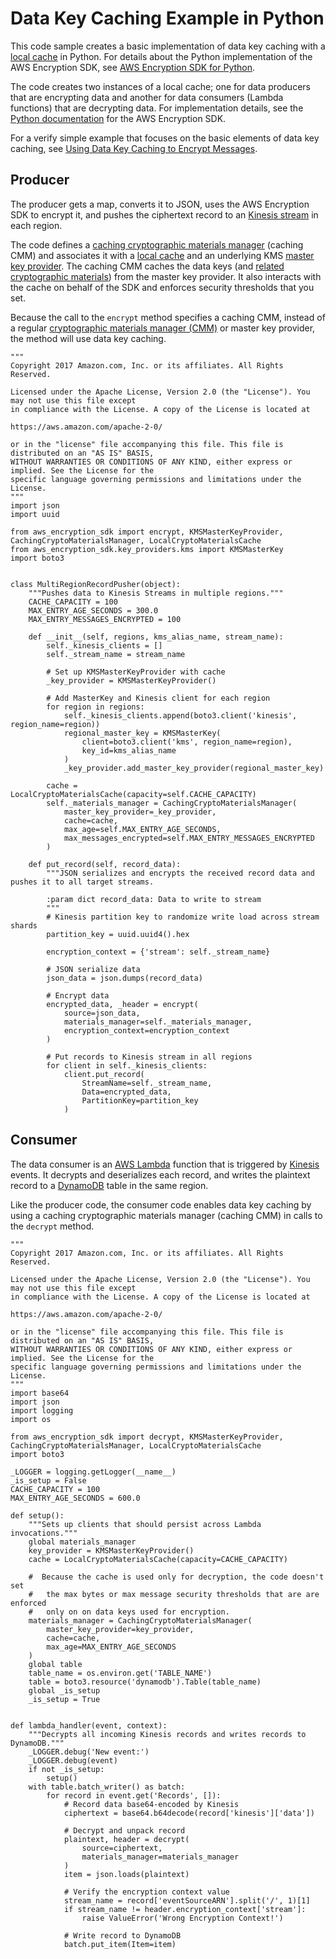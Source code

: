 # Data Key Caching Example in Python<a name="sample-cache-example-python"></a>

This code sample creates a basic implementation of data key caching with a [local cache](data-caching-details.md#simplecache) in Python\. For details about the Python implementation of the AWS Encryption SDK, see [AWS Encryption SDK for Python](python.md)\.

The code creates two instances of a local cache; one for data producers that are encrypting data and another for data consumers \(Lambda functions\) that are decrypting data\. For implementation details, see the [Python documentation](https://aws-encryption-sdk-python.readthedocs.io/en/latest/) for the AWS Encryption SDK\.

For a verify simple example that focuses on the basic elements of data key caching, see [Using Data Key Caching to Encrypt Messages](python-example-code.md#python-example-caching)\.

## Producer<a name="producer-python"></a>

The producer gets a map, converts it to JSON, uses the AWS Encryption SDK to encrypt it, and pushes the ciphertext record to an [Kinesis stream](https://aws.amazon.com/kinesis/streams/) in each region\. 

The code defines a [caching cryptographic materials manager](data-caching-details.md#caching-cmm) \(caching CMM\) and associates it with a [local cache](data-caching-details.md#simplecache) and an underlying KMS [master key provider](concepts.md#master-key-provider)\. The caching CMM caches the data keys \(and [related cryptographic materials](data-caching-details.md#cache-entries)\) from the master key provider\. It also interacts with the cache on behalf of the SDK and enforces security thresholds that you set\. 

Because the call to the `encrypt` method specifies a caching CMM, instead of a regular [cryptographic materials manager \(CMM\)](concepts.md#crypt-materials-manager) or master key provider, the method will use data key caching\.

```
"""
Copyright 2017 Amazon.com, Inc. or its affiliates. All Rights Reserved.

Licensed under the Apache License, Version 2.0 (the "License"). You may not use this file except
in compliance with the License. A copy of the License is located at

https://aws.amazon.com/apache-2-0/

or in the "license" file accompanying this file. This file is distributed on an "AS IS" BASIS,
WITHOUT WARRANTIES OR CONDITIONS OF ANY KIND, either express or implied. See the License for the
specific language governing permissions and limitations under the License.
"""
import json
import uuid

from aws_encryption_sdk import encrypt, KMSMasterKeyProvider, CachingCryptoMaterialsManager, LocalCryptoMaterialsCache
from aws_encryption_sdk.key_providers.kms import KMSMasterKey
import boto3


class MultiRegionRecordPusher(object):
    """Pushes data to Kinesis Streams in multiple regions."""
    CACHE_CAPACITY = 100
    MAX_ENTRY_AGE_SECONDS = 300.0
    MAX_ENTRY_MESSAGES_ENCRYPTED = 100

    def __init__(self, regions, kms_alias_name, stream_name):
        self._kinesis_clients = []
        self._stream_name = stream_name

        # Set up KMSMasterKeyProvider with cache
        _key_provider = KMSMasterKeyProvider()

        # Add MasterKey and Kinesis client for each region
        for region in regions:
            self._kinesis_clients.append(boto3.client('kinesis', region_name=region))
            regional_master_key = KMSMasterKey(
                client=boto3.client('kms', region_name=region),
                key_id=kms_alias_name
            )
            _key_provider.add_master_key_provider(regional_master_key)

        cache = LocalCryptoMaterialsCache(capacity=self.CACHE_CAPACITY)
        self._materials_manager = CachingCryptoMaterialsManager(
            master_key_provider=_key_provider,
            cache=cache,
            max_age=self.MAX_ENTRY_AGE_SECONDS,
            max_messages_encrypted=self.MAX_ENTRY_MESSAGES_ENCRYPTED
        )

    def put_record(self, record_data):
        """JSON serializes and encrypts the received record data and pushes it to all target streams.

        :param dict record_data: Data to write to stream
        """
        # Kinesis partition key to randomize write load across stream shards
        partition_key = uuid.uuid4().hex

        encryption_context = {'stream': self._stream_name}

        # JSON serialize data
        json_data = json.dumps(record_data)

        # Encrypt data
        encrypted_data, _header = encrypt(
            source=json_data,
            materials_manager=self._materials_manager,
            encryption_context=encryption_context
        )

        # Put records to Kinesis stream in all regions
        for client in self._kinesis_clients:
            client.put_record(
                StreamName=self._stream_name,
                Data=encrypted_data,
                PartitionKey=partition_key
            )
```

## Consumer<a name="consumer-python"></a>

The data consumer is an [AWS Lambda](https://aws.amazon.com/lambda/) function that is triggered by [Kinesis](https://aws.amazon.com/kinesis/) events\. It decrypts and deserializes each record, and writes the plaintext record to a [DynamoDB](https://aws.amazon.com/dynamodb/) table in the same region\.

Like the producer code, the consumer code enables data key caching by using a caching cryptographic materials manager \(caching CMM\) in calls to the `decrypt` method\. 

```
"""
Copyright 2017 Amazon.com, Inc. or its affiliates. All Rights Reserved.

Licensed under the Apache License, Version 2.0 (the "License"). You may not use this file except
in compliance with the License. A copy of the License is located at

https://aws.amazon.com/apache-2-0/

or in the "license" file accompanying this file. This file is distributed on an "AS IS" BASIS,
WITHOUT WARRANTIES OR CONDITIONS OF ANY KIND, either express or implied. See the License for the
specific language governing permissions and limitations under the License.
"""
import base64
import json
import logging
import os

from aws_encryption_sdk import decrypt, KMSMasterKeyProvider, CachingCryptoMaterialsManager, LocalCryptoMaterialsCache
import boto3

_LOGGER = logging.getLogger(__name__)
_is_setup = False
CACHE_CAPACITY = 100
MAX_ENTRY_AGE_SECONDS = 600.0

def setup():
    """Sets up clients that should persist across Lambda invocations."""
    global materials_manager
    key_provider = KMSMasterKeyProvider()
    cache = LocalCryptoMaterialsCache(capacity=CACHE_CAPACITY)
           
    #  Because the cache is used only for decryption, the code doesn't set
    #   the max bytes or max message security thresholds that are are enforced
    #   only on on data keys used for encryption.
    materials_manager = CachingCryptoMaterialsManager(
        master_key_provider=key_provider,
        cache=cache,
        max_age=MAX_ENTRY_AGE_SECONDS
    )
    global table
    table_name = os.environ.get('TABLE_NAME')
    table = boto3.resource('dynamodb').Table(table_name)
    global _is_setup
    _is_setup = True


def lambda_handler(event, context):
    """Decrypts all incoming Kinesis records and writes records to DynamoDB."""
    _LOGGER.debug('New event:')
    _LOGGER.debug(event)
    if not _is_setup:
        setup()
    with table.batch_writer() as batch:
        for record in event.get('Records', []):
            # Record data base64-encoded by Kinesis
            ciphertext = base64.b64decode(record['kinesis']['data'])

            # Decrypt and unpack record
            plaintext, header = decrypt(
                source=ciphertext,
                materials_manager=materials_manager
            )
            item = json.loads(plaintext)

            # Verify the encryption context value
            stream_name = record['eventSourceARN'].split('/', 1)[1]
            if stream_name != header.encryption_context['stream']:
                raise ValueError('Wrong Encryption Context!')

            # Write record to DynamoDB
            batch.put_item(Item=item)
```